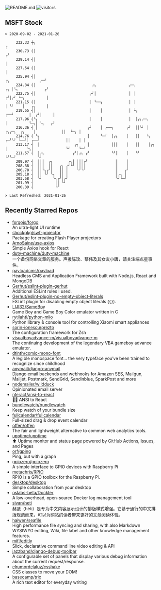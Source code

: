 ![README.md](https://github.com/Gerhut/Gerhut/workflows/README.md/badge.svg)
![visitors](https://visitors.vercel.app/Gerhut/Gerhut?token=8cf69d1f6813d272ef062726b6070c9be4ff72038cfe5a7ded7384a8da65d866)

## MSFT Stock

```
> 2020-09-02 - 2021-01-26

     232.33 ┼╮                                                                                                 ╭ 
     230.73 ┤│                                                                                                ╭╯ 
     229.14 ┤│                                                                                                │  
     227.54 ┤│                                                                                                │  
     225.94 ┤│                                                                              ╭╮              ╭─╯  
     224.34 ┤│                          ╭╮               ╭─╮                             ╭╮ │╰╮            ╭╯    
     222.75 ┤│                         ╭╯│               │ │                            ╭╯│╭╯ ╰─╮          │     
     221.15 ┤│                         │ ╰──╮            │ │                            │ ╰╯    │   ╭╮     │     
     219.55 ┤│                         │    │            │ ╰╮                        ╭──╯       │  ╭╯│     │     
     217.96 ┤╰╮                        │    │            │  │╭╮╭─╮                   │          ╰─╮│ ╰╮   ╭╯     
     216.36 ┤ │                       ╭╯    │ ╭──╮      ╭╯  ││╰╯ │      ╭╮╭─╮  ╭╮    │            ││  ╰─╮ │      
     214.76 ┤ ╰╮                      │     ╰─╯  │╭╮    │   ││   ╰╮   ╭─╯╰╯ ╰──╯│ ╭──╯            ││    │ │      
     213.17 ┤  │                ╭╮    │          │││    │   ││    │╭╮ │         ╰╮│               ╰╯    ╰─╯      
     211.57 ┤  │╭╮             ╭╯│╭╮ ╭╯          ╰╯│    │   ╰╯    ╰╯╰─╯          ╰╯                              
     209.97 ┤  │││  ╭╮       ╭╮│ │││╭╯             │    │                                                        
     208.38 ┤  │││  ││   ╭╮ ╭╯╰╯ ││││              │    │                                                        
     206.78 ┤  ││╰╮╭╯│   ││ │    ╰╯╰╯              │   ╭╯                                                        
     205.18 ┤  ││ ╰╯ ╰╮  ││ │                      │╭╮ │                                                         
     203.58 ┤  ╰╯     ╰╮╭╯│╭╯                      ╰╯╰─╯                                                         
     201.99 ┤          ││ ╰╯                                                                                     
     200.39 ┤          ╰╯                                                                                        

> Last Refreshed: 2021-01-26
```

## Recently Starred Repos

- [forgojs/forgo](https://github.com/forgojs/forgo)  
  An ultra-light UI runtime
- [shockpkg/swf-projector](https://github.com/shockpkg/swf-projector)  
  Package for creating Flash Player projectors
- [ArnoSaine/use-axios](https://github.com/ArnoSaine/use-axios)  
  Simple Axios hook for React
- [duty-machine/duty-machine](https://github.com/duty-machine/duty-machine)  
  一个备份网络文章的服务。声援陈玫、蔡伟及其女友小唐，请关注端点星事件。
- [payloadcms/payload](https://github.com/payloadcms/payload)  
  Headless CMS and Application Framework built with Node.js, React and MongoDB
- [Gerhut/eslint-plugin-gerhut](https://github.com/Gerhut/eslint-plugin-gerhut)  
  Additional ESLint rules I used.
- [Gerhut/eslint-plugin-no-empty-object-literals](https://github.com/Gerhut/eslint-plugin-no-empty-object-literals)  
  ESLint plugin for disabling empty object literals (`{}`).
- [LIJI32/SameBoy](https://github.com/LIJI32/SameBoy)  
  Game Boy and Game Boy Color emulator written in C
- [rytilahti/python-miio](https://github.com/rytilahti/python-miio)  
  Python library & console tool for controlling Xiaomi smart appliances
- [sorin-ionescu/prezto](https://github.com/sorin-ionescu/prezto)  
  The configuration framework for Zsh
- [visualboyadvance-m/visualboyadvance-m](https://github.com/visualboyadvance-m/visualboyadvance-m)  
  The continuing development of the legendary VBA gameboy advance emulator.
- [dtinth/comic-mono-font](https://github.com/dtinth/comic-mono-font)  
  A legible monospace font... the very typeface you’ve been trained to recognize since childhood
- [anymail/django-anymail](https://github.com/anymail/django-anymail)  
  Django email backends and webhooks for Amazon SES, Mailgun, Mailjet, Postmark, SendGrid, Sendinblue, SparkPost and more
- [nodemailer/wildduck](https://github.com/nodemailer/wildduck)  
  Opinionated email server
- [nteract/ansi-to-react](https://github.com/nteract/ansi-to-react)  
  :guardsman: ANSI to React
- [bundlewatch/bundlewatch](https://github.com/bundlewatch/bundlewatch)  
  Keep watch of your bundle size
- [fullcalendar/fullcalendar](https://github.com/fullcalendar/fullcalendar)  
  Full-sized drag & drop event calendar
- [offen/offen](https://github.com/offen/offen)  
  The fair and lightweight alternative to common web analytics tools. 
- [upptime/upptime](https://github.com/upptime/upptime)  
  ⬆️ Uptime monitor and status page powered by GitHub Actions, Issues, and Pages
- [orf/gping](https://github.com/orf/gping)  
  Ping, but with a graph
- [gpiozero/gpiozero](https://github.com/gpiozero/gpiozero)  
  A simple interface to GPIO devices with Raspberry Pi
- [metachris/RPIO](https://github.com/metachris/RPIO)  
  RPIO is a GPIO toolbox for the Raspberry Pi.
- [desktop/desktop](https://github.com/desktop/desktop)  
  Simple collaboration from your desktop
- [oslabs-beta/Dockter](https://github.com/oslabs-beta/Dockter)  
  A low-overhead, open-source Docker log management tool
- [sivan/heti](https://github.com/sivan/heti)  
  赫蹏（hètí）是专为中文内容展示设计的排版样式增强。它基于通行的中文排版规范而来，可以为网站的读者带来更好的文章阅读体验。
- [haiwen/seafile](https://github.com/haiwen/seafile)  
  High performance file syncing and sharing, with also Markdown WYSIWYG editing, Wiki, file label and other knowledge management features.
- [mifi/editly](https://github.com/mifi/editly)  
  Slick, declarative command line video editing & API
- [jazzband/django-debug-toolbar](https://github.com/jazzband/django-debug-toolbar)  
  A configurable set of panels that display various debug information about the current request/response.
- [elrumordelaluz/csshake](https://github.com/elrumordelaluz/csshake)  
  CSS classes to move your DOM!
- [basecamp/trix](https://github.com/basecamp/trix)  
  A rich text editor for everyday writing
